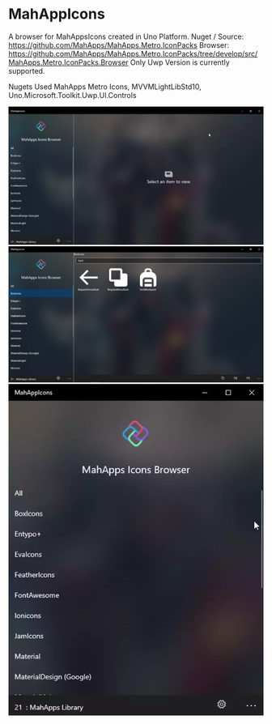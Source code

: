 # MahAppIcons

A browser for MahAppsIcons created in Uno Platform. 
Nuget / Source: https://github.com/MahApps/MahApps.Metro.IconPacks
Browser: https://github.com/MahApps/MahApps.Metro.IconPacks/tree/develop/src/MahApps.Metro.IconPacks.Browser 
Only Uwp Version is currently supported.

Nugets Used
MahApps Metro Icons, MVVMLightLibStd10, Uno.Microsoft.Toolkit.Uwp.UI.Controls

![IconsPage](https://raw.githubusercontent.com/ParthMandalia/MahAppIcons/master/MahAppIcons.UWP/ScreenShots/DesktopMode.webp)
![FilterQuery](https://raw.githubusercontent.com/ParthMandalia/MahAppIcons/master/MahAppIcons.UWP/ScreenShots/FilterQuery.jpg)
![CompactMode](https://raw.githubusercontent.com/ParthMandalia/MahAppIcons/master/MahAppIcons.UWP/ScreenShots/CompactMode.webp)
